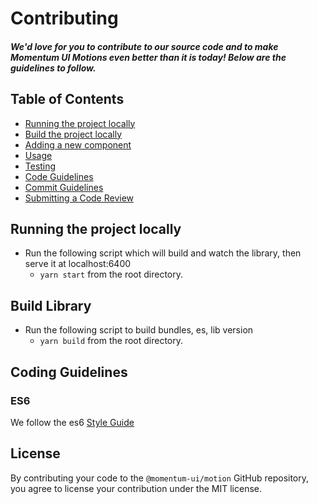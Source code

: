 # Contributing

##### We'd love for you to contribute to our source code and to make Momentum UI Motions even better than it is today! Below are the guidelines to follow.

## Table of Contents

- [Running the project locally](#running)
- [Build the project locally](#building)
- [Adding a new component](#component)
- [Usage](#Usage)
- [Testing](#testing)
- [Code Guidelines](#rules)
- [Commit Guidelines](../CONTRIBUTING.md#commit)
- [Submitting a Code Review](../CONTRIBUTING.md#code-review)

## <a name="running"></a> Running the project locally

* Run the following script which will build and watch the library, then serve it at localhost:6400
  * `yarn start` from the root directory.

## <a name="building"></a> Build Library
* Run the following script to build bundles, es, lib version
  * `yarn build` from the root directory.

## <a name="rules"></a> Coding Guidelines

### ES6

We follow the es6 [Style Guide](http://es6-features.org/)

## License

By contributing your code to the `@momentum-ui/motion` GitHub repository, you agree to license your contribution under the MIT license.
